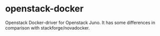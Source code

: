 # openstack-docker
Openstack Docker-driver for Openstack Juno. It has some differences in comparison with stackforge/novadocker.
